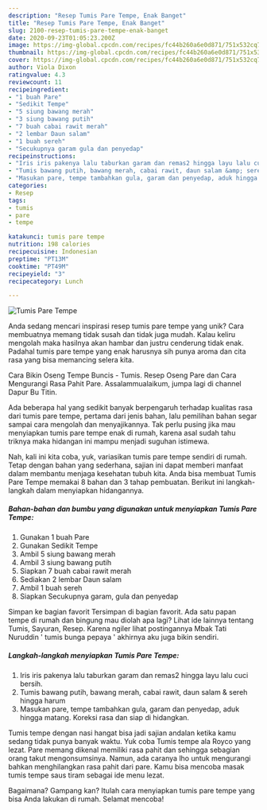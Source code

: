 ```yaml
---
description: "Resep Tumis Pare Tempe, Enak Banget"
title: "Resep Tumis Pare Tempe, Enak Banget"
slug: 2100-resep-tumis-pare-tempe-enak-banget
date: 2020-09-23T01:05:23.200Z
image: https://img-global.cpcdn.com/recipes/fc44b260a6e0d871/751x532cq70/tumis-pare-tempe-foto-resep-utama.jpg
thumbnail: https://img-global.cpcdn.com/recipes/fc44b260a6e0d871/751x532cq70/tumis-pare-tempe-foto-resep-utama.jpg
cover: https://img-global.cpcdn.com/recipes/fc44b260a6e0d871/751x532cq70/tumis-pare-tempe-foto-resep-utama.jpg
author: Viola Dixon
ratingvalue: 4.3
reviewcount: 11
recipeingredient:
- "1 buah Pare"
- "Sedikit Tempe"
- "5 siung bawang merah"
- "3 siung bawang putih"
- "7 buah cabai rawit merah"
- "2 lembar Daun salam"
- "1 buah sereh"
- "Secukupnya garam gula dan penyedap"
recipeinstructions:
- "Iris iris pakenya lalu taburkan garam dan remas2 hingga layu lalu cuci bersih."
- "Tumis bawang putih, bawang merah, cabai rawit, daun salam &amp; sereh hingga harum"
- "Masukan pare, tempe tambahkan gula, garam dan penyedap, aduk hingga matang. Koreksi rasa dan siap di hidangkan."
categories:
- Resep
tags:
- tumis
- pare
- tempe

katakunci: tumis pare tempe 
nutrition: 198 calories
recipecuisine: Indonesian
preptime: "PT13M"
cooktime: "PT49M"
recipeyield: "3"
recipecategory: Lunch

---
```



![Tumis Pare Tempe](https://img-global.cpcdn.com/recipes/fc44b260a6e0d871/751x532cq70/tumis-pare-tempe-foto-resep-utama.jpg)

Anda sedang mencari inspirasi resep tumis pare tempe yang unik? Cara membuatnya memang tidak susah dan tidak juga mudah. Kalau keliru mengolah maka hasilnya akan hambar dan justru cenderung tidak enak. Padahal tumis pare tempe yang enak harusnya sih punya aroma dan cita rasa yang bisa memancing selera kita.

Cara Bikin Oseng Tempe Buncis - Tumis. Resep Oseng Pare dan Cara Mengurangi Rasa Pahit Pare. Assalammualaikum, jumpa lagi di channel Dapur Bu Titin.

Ada beberapa hal yang sedikit banyak berpengaruh terhadap kualitas rasa dari tumis pare tempe, pertama dari jenis bahan, lalu pemilihan bahan segar sampai cara mengolah dan menyajikannya. Tak perlu pusing jika mau menyiapkan tumis pare tempe enak di rumah, karena asal sudah tahu triknya maka hidangan ini mampu menjadi suguhan istimewa.


Nah, kali ini kita coba, yuk, variasikan tumis pare tempe sendiri di rumah. Tetap dengan bahan yang sederhana, sajian ini dapat memberi manfaat dalam membantu menjaga kesehatan tubuh kita. Anda bisa membuat Tumis Pare Tempe memakai 8 bahan dan 3 tahap pembuatan. Berikut ini langkah-langkah dalam menyiapkan hidangannya.

<!--inarticleads1-->

##### Bahan-bahan dan bumbu yang digunakan untuk menyiapkan Tumis Pare Tempe:

1. Gunakan 1 buah Pare
1. Gunakan Sedikit Tempe
1. Ambil 5 siung bawang merah
1. Ambil 3 siung bawang putih
1. Siapkan 7 buah cabai rawit merah
1. Sediakan 2 lembar Daun salam
1. Ambil 1 buah sereh
1. Siapkan Secukupnya garam, gula dan penyedap


Simpan ke bagian favorit Tersimpan di bagian favorit. Ada satu papan tempe di rumah dan bingung mau diolah apa lagi? Lihat ide lainnya tentang Tumis, Sayuran, Resep. Karena ngiler lihat postingannya Mbak Tati Nuruddin &#39; tumis bunga pepaya &#39; akhirnya aku juga bikin sendiri. 

<!--inarticleads2-->

##### Langkah-langkah menyiapkan Tumis Pare Tempe:

1. Iris iris pakenya lalu taburkan garam dan remas2 hingga layu lalu cuci bersih.
1. Tumis bawang putih, bawang merah, cabai rawit, daun salam &amp; sereh hingga harum
1. Masukan pare, tempe tambahkan gula, garam dan penyedap, aduk hingga matang. Koreksi rasa dan siap di hidangkan.


Tumis tempe dengan nasi hangat bisa jadi sajian andalan ketika kamu sedang tidak punya banyak waktu. Yuk coba Tumis tempe ala Royco yang lezat. Pare memang dikenal memiliki rasa pahit dan sehingga sebagian orang takut mengonsumsinya. Namun, ada caranya lho untuk mengurangi bahkan menghilangkan rasa pahit dari pare. Kamu bisa mencoba masak tumis tempe saus tiram sebagai ide menu lezat. 

Bagaimana? Gampang kan? Itulah cara menyiapkan tumis pare tempe yang bisa Anda lakukan di rumah. Selamat mencoba!
